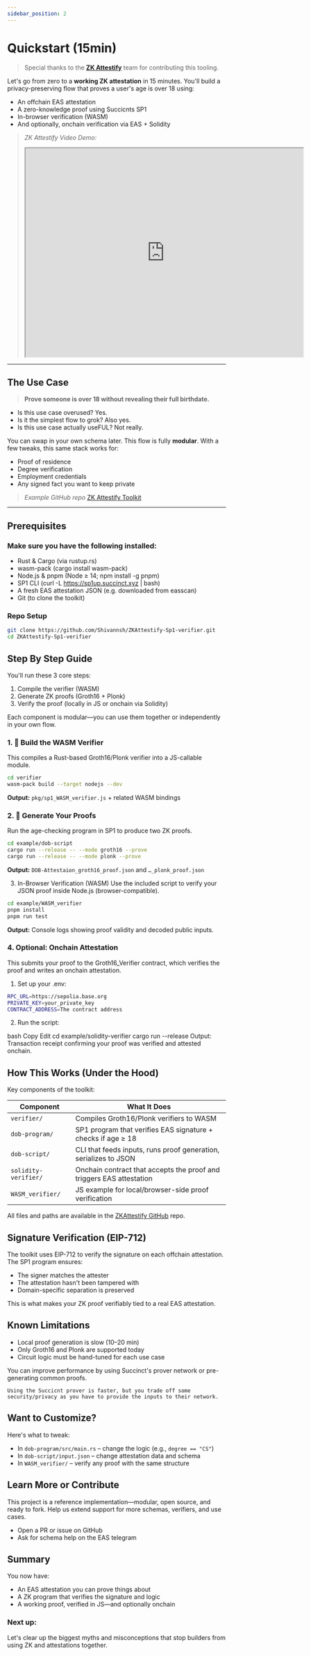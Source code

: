```yaml
---
sidebar_position: 2
---
```


# Quickstart (15min)

> Special thanks to the [**ZK Attestify**](https://github.com/Shivannsh/ZKAttestify-Sp1-verifier) team for contributing this tooling.

Let's go from zero to a **working ZK attestation** in 15 minutes. You'll build a privacy-preserving flow that proves a user's age is over 18 using:
- An offchain EAS attestation
- A zero-knowledge proof using Succicnts SP1
- In-browser verification (WASM)
- And optionally, onchain verification via EAS + Solidity

> *ZK Attestify Video Demo:*
> <iframe src="https://drive.google.com/file/d/17Ytg7iomjCYivI3lktPrU3ODakBanPg3/preview" width="640" height="480" allow="autoplay"></iframe>

---

## The Use Case

> **Prove someone is over 18 without revealing their full birthdate.**

- Is this use case overused? Yes.  
- Is it the simplest flow to grok? Also yes.  
- Is this use case actually useFUL? Not really.

You can swap in your own schema later. This flow is fully **modular**. With a few tweaks, this same stack works for:
- Proof of residence  
- Degree verification  
- Employment credentials  
- Any signed fact you want to keep private

> *Example GitHub repo* [ZK Attestify Toolkit](https://github.com/Shivannsh/ZKAttestify-Sp1-verifier)



---

## Prerequisites

### Make sure you have the following installed:

- Rust & Cargo (via rustup.rs)
- wasm-pack (cargo install wasm-pack)
- Node.js & pnpm (Node ≥ 14; npm install -g pnpm)
- SP1 CLI (curl -L https://sp1up.succinct.xyz | bash)
- A fresh EAS attestation JSON (e.g. downloaded from easscan)
- Git (to clone the toolkit)

### Repo Setup
```bash
git clone https://github.com/Shivannsh/ZKAttestify-Sp1-verifier.git
cd ZKAttestify-Sp1-verifier
```

## Step By Step Guide
You'll run these 3 core steps:

1. Compile the verifier (WASM)
2. Generate ZK proofs (Groth16 + Plonk)
3. Verify the proof (locally in JS or onchain via Solidity)

Each component is modular—you can use them together or independently in your own flow.

### 1. 🧱 Build the WASM Verifier
This compiles a Rust-based Groth16/Plonk verifier into a JS-callable module.

```bash
cd verifier
wasm-pack build --target nodejs --dev
```
**Output:** `pkg/sp1_WASM_verifier.js` + related WASM bindings

### 2. 🧮 Generate Your Proofs
Run the age-checking program in SP1 to produce two ZK proofs.

```bash
cd example/dob-script
cargo run --release -- --mode groth16 --prove
cargo run --release -- --mode plonk --prove
```
**Output:** `DOB-Attestaion_groth16_proof.json` and `…_plonk_proof.json`

3. In-Browser Verification (WASM)
Use the included script to verify your JSON proof inside Node.js (browser-compatible).

```bash
cd example/WASM_verifier
pnpm install
pnpm run test
```
**Output:** Console logs showing proof validity and decoded public inputs.

### 4. Optional: Onchain Attestation
This submits your proof to the Groth16_Verifier contract, which verifies the proof and writes an onchain attestation.

1. Set up your .env:
```bash
RPC_URL=https://sepolia.base.org
PRIVATE_KEY=your_private_key
CONTRACT_ADDRESS=The contract address
```
2. Run the script:

bash
Copy
Edit
cd example/solidity-verifier
cargo run --release
Output: Transaction receipt confirming your proof was verified and attested onchain.


## How This Works (Under the Hood)
Key components of the toolkit:

| Component            | What It Does                                                         |
| -------------------- | -------------------------------------------------------------------- |
| `verifier/`          | Compiles Groth16/Plonk verifiers to WASM                             |
| `dob-program/`       | SP1 program that verifies EAS signature + checks if age ≥ 18         |
| `dob-script/`        | CLI that feeds inputs, runs proof generation, serializes to JSON     |
| `solidity-verifier/` | Onchain contract that accepts the proof and triggers EAS attestation |
| `WASM_verifier/`     | JS example for local/browser-side proof verification                 |


All files and paths are available in the [ZKAttestify GitHub](https://github.com/Shivannsh/ZKAttestify-Sp1-verifier) repo.


## Signature Verification (EIP-712)
The toolkit uses EIP-712 to verify the signature on each offchain attestation. The SP1 program ensures:
- The signer matches the attester
- The attestation hasn't been tampered with
- Domain-specific separation is preserved

This is what makes your ZK proof verifiably tied to a real EAS attestation.

## Known Limitations
- Local proof generation is slow (10–20 min)
- Only Groth16 and Plonk are supported today
- Circuit logic must be hand-tuned for each use case

You can improve performance by using Succinct's prover network or pre-generating common proofs.

```note
Using the Succicnt prover is faster, but you trade off some security/privacy as you have to provide the inputs to their network. 
```

## Want to Customize?
Here's what to tweak:
- In `dob-program/src/main.rs` – change the logic (e.g., `degree == "CS"`)
- In `dob-script/input.json` – change attestation data and schema
- In `WASM_verifier/` – verify any proof with the same structure

## Learn More or Contribute
This project is a reference implementation—modular, open source, and ready to fork. Help us extend support for more schemas, verifiers, and use cases.
- Open a PR or issue on GitHub 
- Ask for schema help on the EAS telegram

## Summary
You now have:
- An EAS attestation you can prove things about
- A ZK program that verifies the signature and logic
- A working proof, verified in JS—and optionally onchain

### **Next up:** 
Let's clear up the biggest myths and misconceptions that stop builders from using ZK and attestations together.